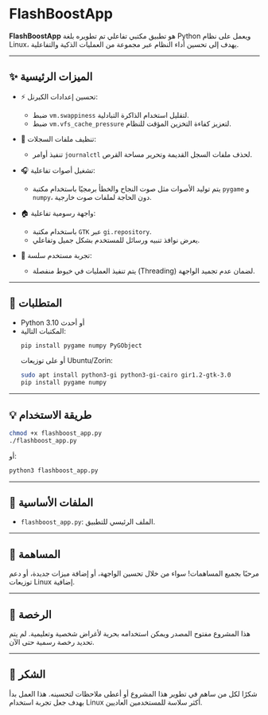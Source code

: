 # FlashBoostApp

**FlashBoostApp** هو تطبيق مكتبي تفاعلي تم تطويره بلغة Python ويعمل على نظام Linux، يهدف إلى تحسين أداء النظام عبر مجموعة من العمليات الذكية والتفاعلية.

---

## ✨ الميزات الرئيسية

- ⚡ تحسين إعدادات الكيرنل:
  - ضبط `vm.swappiness` لتقليل استخدام الذاكرة التبادلية.
  - ضبط `vm.vfs_cache_pressure` لتعزيز كفاءة التخزين المؤقت للنظام.

- 📅 تنظيف ملفات السجلات:
  - تنفيذ أوامر `journalctl` لحذف ملفات السجل القديمة وتحرير مساحة القرص.

- 🎧 تشغيل أصوات تفاعلية:
  - يتم توليد الأصوات مثل صوت النجاح والخطأ برمجيًا باستخدام مكتبة `pygame` و `numpy`، دون الحاجة لملفات صوت خارجية.

- 🏠 واجهة رسومية تفاعلية:
  - باستخدام مكتبة `GTK` عبر `gi.repository`.
  - يعرض نوافذ تنبيه ورسائل للمستخدم بشكل جميل وتفاعلي.

- 🚀 تجربة مستخدم سلسة:
  - يتم تنفيذ العمليات في خيوط منفصلة (Threading) لضمان عدم تجميد الواجهة.

---

## 📄 المتطلبات

- Python 3.10 أو أحدث
- المكتبات التالية:
  ```bash
  pip install pygame numpy PyGObject
  ```
  أو على توزيعات Ubuntu/Zorin:
  ```bash
  sudo apt install python3-gi python3-gi-cairo gir1.2-gtk-3.0
  pip install pygame numpy
  ```

---

## 💡 طريقة الاستخدام

```bash
chmod +x flashboost_app.py
./flashboost_app.py
```

أو:

```bash
python3 flashboost_app.py
```

---

## 🔧 الملفات الأساسية

- `flashboost_app.py`: الملف الرئيسي للتطبيق.

---

## 🌌 المساهمة

مرحبًا بجميع المساهمات! سواء من خلال تحسين الواجهة، أو إضافة ميزات جديدة، أو دعم توزيعات Linux إضافية.

---

## 🚀 الرخصة

هذا المشروع مفتوح المصدر ويمكن استخدامه بحرية لأغراض شخصية وتعليمية. لم يتم تحديد رخصة رسمية حتى الآن.

---

## 🙏 الشكر

شكرًا لكل من ساهم في تطوير هذا المشروع أو أعطى ملاحظات لتحسينه. هذا العمل بدأ بهدف جعل تجربة استخدام Linux أكثر سلاسة للمستخدمين العاديين.

